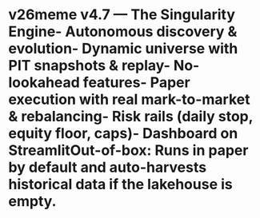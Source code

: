 # v26meme v4.7 — The Singularity Engine- Autonomous discovery & evolution- Dynamic universe with PIT snapshots & replay- No-lookahead features- Paper execution with real mark-to-market & rebalancing- Risk rails (daily stop, equity floor, caps)- Dashboard on Streamlit**Out-of-box:** Runs in **paper** by default and auto-harvests historical data if the lakehouse is empty.